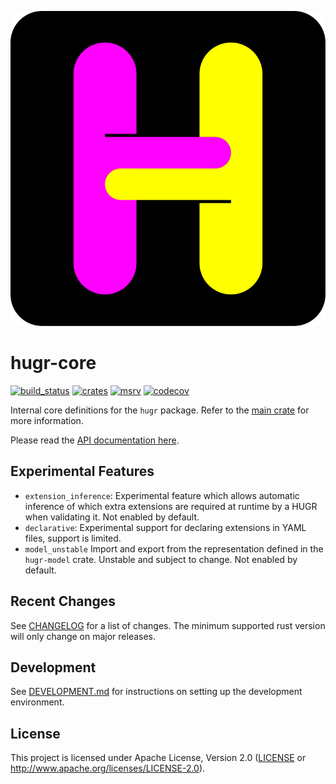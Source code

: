 ![](/hugr/assets/hugr_logo.svg)

hugr-core
===============

[![build_status][]](https://github.com/CQCL/hugr/actions)
[![crates][]](https://crates.io/crates/hugr-core)
[![msrv][]](https://github.com/CQCL/hugr)
[![codecov][]](https://codecov.io/gh/CQCL/hugr)

Internal core definitions for the `hugr` package.
Refer to the [main crate](http://crates.io/crates/hugr) for more information.

Please read the [API documentation here][].

## Experimental Features

- `extension_inference`:
  Experimental feature which allows automatic inference of which extra extensions
  are required at runtime by a HUGR when validating it.
  Not enabled by default.
- `declarative`:
  Experimental support for declaring extensions in YAML files, support is limited.
- `model_unstable`
  Import and export from the representation defined in the `hugr-model` crate.
  Unstable and subject to change. Not enabled by default.

## Recent Changes

See [CHANGELOG][] for a list of changes. The minimum supported rust
version will only change on major releases.

## Development

See [DEVELOPMENT.md](https://github.com/CQCL/hugr/blob/main/DEVELOPMENT.md) for instructions on setting up the development environment.

## License

This project is licensed under Apache License, Version 2.0 ([LICENSE][] or http://www.apache.org/licenses/LICENSE-2.0).

  [API documentation here]: https://docs.rs/hugr-core/
  [build_status]: https://github.com/CQCL/hugr/actions/workflows/ci-rs.yml/badge.svg?branch=main
  [msrv]: https://img.shields.io/badge/rust-1.75.0%2B-blue.svg
  [crates]: https://img.shields.io/crates/v/hugr-core
  [codecov]: https://img.shields.io/codecov/c/gh/CQCL/hugr?logo=codecov
  [LICENSE]: https://github.com/CQCL/hugr/blob/main/LICENCE
  [CHANGELOG]: https://github.com/CQCL/hugr/blob/main/hugr-core/CHANGELOG.md
